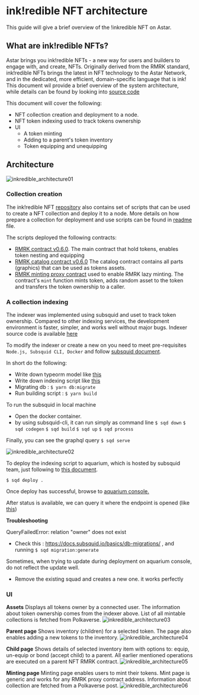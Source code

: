# ink!redible NFT architecture

This guide will give a brief overview of the !inkredible NFT on Astar.

## What are ink!redible NFTs?

Astar brings you ink!redible NFTs - a new way for users and builders to engage with, and create, NFTs. Originally derived from the RMRK standard, ink!redible NFTs brings the latest in NFT technology to the Astar Network, and in the dedicated, more efficient, domain-specific language that is ink!
This document wil provide a brief overview of the system architecture, while details can be found by looking into [source code](https://github.com/AstarNetwork/ink-redible-nft)

This document will cover the following:

- NFT collection creation and deployment to a node.
- NFT token indexing used to track tokens ownership
- UI
  - A token minting
  - Adding to a parent's token inventory
  - Token equipping and unequipping

## Architecture

![inkredible\_architecture01](img/inkredible_architecture01.png)

### Collection creation

The ink!redible NFT [repository](https://github.com/AstarNetwork/ink-redible-nft) also contains set of scripts that can be used to create a NFT collection and deploy it to a node. More details on how prepare a collection for deployment and use scripts can be found in [readme](https://github.com/AstarNetwork/ink-redible-nft/blob/main/scripts/README.md) file.

The scripts deployed the following contracts:

- [RMRK contract v0.6.0](https://github.com/rmrk-team/rmrk-ink/tree/main/examples/equippable-lazy). The main contract that hold tokens, enables token nesting and equipping
- [RMRK catalog contract v0.6.0](https://github.com/rmrk-team/rmrk-ink/tree/main/examples/catalog) The catalog contract contains all parts (graphics) that can be used as tokens assets.
- [RMRK minting proxy contract](https://github.com/swanky-dapps/rmrk-lazy-mint) used to enable RMRK lazy minting. The contract's `mint` function mints token, adds random asset to the token and transfers the token ownership to a caller.

### A collection indexing

The indexer was implemented using subsquid and uset to track token ownership. Compared to other indexing services, the development environment is faster, simpler, and works well without major bugs. Indexer source code is available [here](https://github.com/sirius651/sqd-nft-viewer)

To modify the indexer or create a new on you need to meet pre-requisites `Node.js, Subsquid CLI, Docker` and follow [subsquid document](https://docs.subsquid.io/quickstart/quickstart-substrate/).

In short do the following:

- Write down typeorm model like [this](https://github.com/sirius651/sqd-nft-viewer/tree/main/src/model/generated)
- Write down indexing script like [this](https://github.com/sirius651/sqd-nft-viewer/blob/main/src/processor.ts)
- Migrating db : `$ yarn db:migrate`
- Run building script : `$ yarn build`

To run the subsquid in local machine

- Open the docker container.
- by using subsquid-cli, it can run simply as command line
  `$ sqd down`
  `$ sqd codegen`
  `$ sqd build`
  `$ sqd up`
  `$ sqd process`

Finally, you can see the graphql query `$ sqd serve`

![inkredible\_architecture02](img/inkredible_architecture02.png)

To deploy the indexing script to aquarium, which is hosted by subsquid team, just following to [this document](https://docs.subsquid.io/deploy-squid/quickstart/).

`$ sqd deploy .`

Once deploy has successful, browse to [aquarium console.](https://app.subsquid.io/)

After status is available, we can query it where the endpoint is opened (like [this](https://squid.subsquid.io/sqd-nft-viewer/v/v1/graphql))

**Troubleshooting**

QueryFailedError: relation "owner" does not exist

- Check this : https://docs.subsquid.io/basics/db-migrations/ , and running `$ sqd migration:generate`

Sometimes, when trying to update during deployment on aquarium console, do not reflect the update well.

- Remove the existing squad and creates a new one. it works perfectly

### UI

**Assets**
Displays all tokens owner by a connected user. The information about token ownership comes from the indexer above. List of all mintable collections is fetched from Polkaverse.
![inkredible\_architecture03](img/inkredible_architecture03.png)

**Parent page**
Shows inventory (children) for a selected token. The page also enables adding a new tokens to the inventory.
![inkredible\_architecture04](img/inkredible_architecture04.png)

**Child page**
Shows details of selected inventory item with options to: equip, un-equip or bond (accept child) to a parent. All earlier mentioned operations are executed on a parent NFT RMRK contract.
![inkredible\_architecture05](img/inkredible_architecture05.png)

**Minting page**
Minting page enables users to mint their tokens. Mint page is generic and works for any RMRK proxy contract address. Information about collection are fetched from a Polkaverse post.
![inkredible\_architecture06](img/inkredible_architecture06.png)

